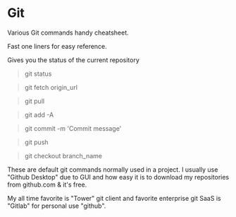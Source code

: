 # Git

Various Git commands handy cheatsheet.

Fast one liners for easy reference.

Gives you the status of the current repository
> git status 


> git fetch origin_url

> git pull 

> git add -A

> git commit -m 'Commit message' 

> git push

> git checkout branch_name


These are default git commands normally used in a project.
I usually use "Github Desktop" due to GUI and how easy it is to download my repositories from github.com & it's free.

My all time favorite is "Tower" git client and favorite enterprise git SaaS is "Gitlab" for personal use "github".
